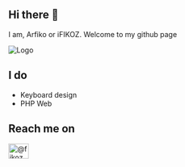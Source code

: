 ## Hi there 👋
I am, Arfiko or iFIKOZ. 
Welcome to my github page


![Logo](https://media.discordapp.net/attachments/1171952991222370385/1384119425501888522/github_banner.png?ex=6851452a&is=684ff3aa&hm=e1e606d72261eb8b9bbdb75c6fb4a1b2813880f4fc2abb4c77e3172731c27d74&=&format=webp&quality=lossless)

## I do
- Keyboard design
- PHP Web

## Reach me on
<a href="https://www.instagram.com/fikoz__/" target="blank"><img align="center" src="https://raw.githubusercontent.com/rahuldkjain/github-profile-readme-generator/master/src/images/icons/Social/instagram.svg" alt="@fikoz__" height="30" width="40" /></a>
